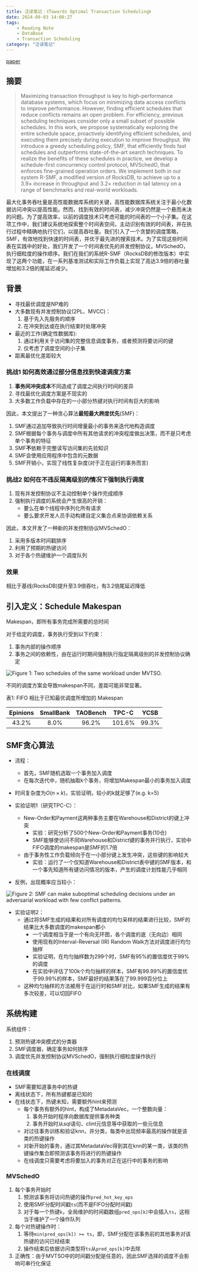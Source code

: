 ```yaml
---
title: 泛读笔记：《Towards Optimal Transaction Scheduling》
date: 2024-09-03 14:00:27
tags: 
    - Reading Note
    - DataBase
    - Transaction Scheduling
category: "泛读笔记"
---
```

[paper](https://www.vldb.org/pvldb/vol17/p2694-cheng.pdf)

## 摘要

> Maximizing transaction throughput is key to high-performance database systems, which focus on minimizing data access conflicts to improve performance. However, finding efficient schedules that reduce conflicts remains an open problem. For efficiency, previous scheduling techniques consider only a small subset of possible schedules. In this work, we propose systematically exploring the entire schedule space, proactively identifying efficient schedules, and executing them precisely during execution to improve throughput. We introduce a greedy scheduling policy, SMF, that efficiently finds fast schedules and outperforms state-of-the-art search techniques. To realize the benefits of these schedules in practice, we develop a schedule-first concurrency control protocol, MVSchedO, that enforces fine-grained operation orders. We implement both in our system R-SMF, a modified version of RocksDB, to achieve up to a 3.9× increase in throughput and 3.2× reduction in tail latency on a range of benchmarks and real-world workloads.

最大化事务吞吐量是高性能数据库系统的关键，高性能数据库系统关注于最小化数据访问冲突以提高性能。然而，找到有效的时间表，减少冲突仍然是一个悬而未决的问题。为了提高效率，以前的调度技术只考虑可能的时间表的一个小子集。在这项工作中，我们建议系统地探索整个时间表空间，主动识别有效的时间表，并在执行过程中精确地执行它们，以提高吞吐量。我们引入了一个贪婪的调度策略，SMF，有效地找到快速的时间表，并优于最先进的搜索技术。为了实现这些时间表在实践中的好处，我们开发了一个时间表优先的并发控制协议，MVSchedO，执行细粒度的操作顺序。我们在我们的系统R-SMF（RocksDB的修改版本）中实现了这两个功能，在一系列基准测试和实际工作负载上实现了高达3.9倍的吞吐量增加和3.2倍的尾延迟减少。

## 背景

- 寻找最优调度是NP难的
- 大多数现有并发控制协议(2PL、MVCC)：
  1. 基于先入先服务的顺序
  2. 在冲突到达或在执行结束时处理冲突
- 最近的工作(确定性数据库):
  1. 通过利用关于访问集的完整信息调度事务，或者预测将要访问的键
  2. 仅考虑了调度空间的小子集
- 距离最优化差距较大

### 挑战1 如何高效通过部分信息找到快速调度方案

1. **事务间冲突成本**不同造成了调度之间执行时间的差异
2. 寻找最优化调度方案是不现实的
3. 大多数工作负载中存在的一小部分热键对执行时间有巨大的影响

因此，本文提出了一种贪心算法**最短最大跨度优先**(SMF)：

1. SMF通过追加导致执行时间增量最小的事务来迭代地构造调度
2. SMF根据每个事务与调度中所有其他请求的冲突程度做出决策，而不是只考虑单个事务的特征
3. SMF**不**依赖于完整读写访问集的先验知识
4. SMF会使用应用程序中包含的元数据
5. SMF开销小，实现了线性复杂度(对于正在运行的事务而言)

### 挑战2 如何在不违反隔离级别的情况下强制执行调度

1. 现有并发控制协议不主动控制单个操作完成顺序
2. 强制执行调度的系统会产生很高的开销：
   - 要么在单个线程中序列化所有请求
   - 要么要求开发人员手动构建自定义集合点来协调依赖关系

因此，本文开发了一种新的并发控制协议MVSchedO：

1. 采用多版本时间戳排序
2. 利用了预期的热键访问
3. 对于各个热键维护一个调度队列

### 效果

相比于基线(RocksDB)提升至3.9倍吞吐，有3.2倍尾延迟降低

## 引入定义：Schedule Makespan

Makespan，即所有事务完成所需要的总时间

对于给定的调度，事务执行受到以下约束：

1. 事务内部的操作顺序
2. 事务之间的依赖性，由在运行时期间强制执行指定隔离级别的并发控制协议确定

![Figure 1: Two schedules of the same workload under MVTSO.](F1.png)

不同的调度方案会导致makespan不同，差距可能非常显著。

表1: FIFO 相比于已知最优调度所增加的 Makespan

|Epinions|SmallBank|TAOBench|TPC-C|YCSB|
|:--:|:--:|:--:|:--:|:--:|
|43.2%|8.0%|96.2%|101.6%|99.3%|

## SMF贪心算法

- 流程：
  - 首先，SMF随机选取一个事务加入调度
  - 在每次迭代中，随机抽取k个事务，将增加Makespan最小的事务加入调度
- 时间复杂度为$O(n\times k)$，实验证明，较小的k就足够了(e.g. k=5)

- 实验证明1（研究TPC-C）：
  - New-Order和Payment这两种事务主要在Warehouse和District的键上冲突
    - 实验：研究分析了500个New-Order和Payment事务(10仓)
    - SMF能够使访问不同Warehouse和District键的事务并行执行，实验中FIFO调度的makespan是SMF的1.7倍
  - 由于事务性工作负载倾向于在一小部分键上发生冲突，这些键的影响较大
    - 实验：运行了一个仅知道Warehouse和District表中键的SMF版本，和一个事先知道所有键访问情况的版本，产生的调度计划性能几乎相同
- 反例，出现概率应当较小：

![Figure 2: SMF can make suboptimal scheduling decisions
under an adversarial workload with few conflict patterns.](F2.png)

- 实验证明2：
  - 通过将SMF生成的结果和对所有调度的均匀采样的结果进行比较，SMF的结果比大多数调度的makespan都小
    - 一个调度相当于是一个有向无环图，各个调度的底（无向边）相同
    - 使用现有的Interval-Reversal (IR) Random Walk方法对调度进行均匀抽样
    - 实验证明，在均匀抽样数为299个时，SMF有95%的置信度优于99%的调度
    - 在实验中评估了100k个均匀抽样的样本，SMF有99.99%的置信度优于99.99%的样本，SMF最好的结果落在了99.999百分位上
  - 这种均匀抽样的方法被用于在运行时和SMF对比，如果SMF生成的结果有多次较差，可以切回FIFO

## 系统构建

系统组件：

1. 预测热键冲突模式的分类器
2. SMF调度器，确定事务如何排序
3. 调度优先并发控制协议MVSchedO，强制执行细粒度操作执行

### 在线调度

- SMF需要知道事务中的热键
- 离线状态下，所有热键都是已知的
- 在线状态下，热键未知，需要额外hint来预测
  - 每个事务有额外的hint，构成了MetadataVec，一个整数向量：
    1. 事务开始时程序向数据库提供事务种类
    2. 事务开始时从sql语句、clint元信息等中获取的一些元信息
  - 对过往事务训练和验证knn，并分类，每类中出现频率最高的操作就是该类的热键操作
  - 对新开始的事务，通过其MetadataVec得到其在knn的某一类，该类的热键操作集合即预测该事务将进行的热键操作
  - 在线调度只需要考虑将要加入的事务对正在运行中的事务的影响

### MVSchedO

1. 每个事务开始时
   1. 预测该事务将访问热键的操作`pred_hot_key_ops`
   2. 使用SMF分配时间戳`ts`(而不是FIFO分配时间戳)
   3. 对于每一个热键`k`，全局维护的时间戳数组`pred_ops[k]`中会插入`ts`，这相当于维护了一个操作队列
2. 每个对热键操作时：
   1. 等待`min(pred_ops[k]) >= ts`，即，SMF分配在该事务前的其他事务对该热键的访问已经结束
   2. 操作结束后依据访问类型将`ts`从`pred_ops[k]`中去除
3. 正确性：由于MVTSO中的时间戳分配是任意的，因此SMF选择的调度不会影响可串行化保证
